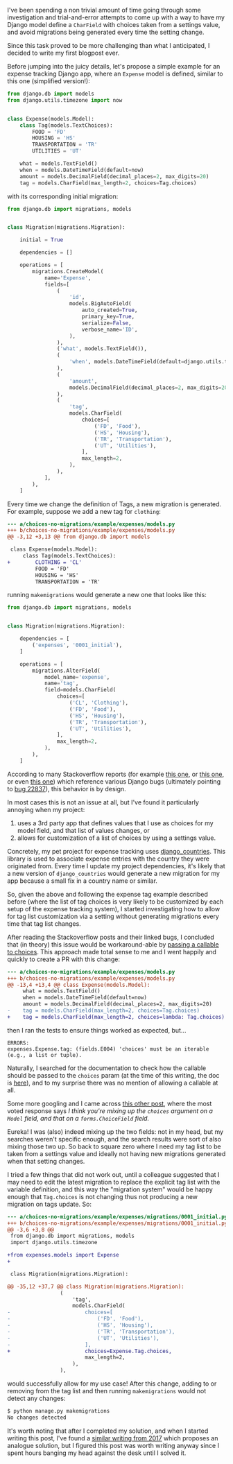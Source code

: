 I've been spending a non trivial amount of time going through some investigation and trial-and-error attempts to come up with a way to have my Django model define a `CharField` with choices taken from a settings value, and avoid migrations being generated every time the setting change.

Since this task proved to be more challenging than what I anticipated, I decided to write my first blogpost ever.

Before jumping into the juicy details, let's propose a simple example for an expense tracking Django app, where an `Expense` model is defined, similar to this one (simplified version!):

```python
from django.db import models
from django.utils.timezone import now


class Expense(models.Model):
    class Tag(models.TextChoices):
        FOOD = 'FD'
        HOUSING = 'HS'
        TRANSPORTATION = 'TR'
        UTILITIES = 'UT'

    what = models.TextField()
    when = models.DateTimeField(default=now)
    amount = models.DecimalField(decimal_places=2, max_digits=20)
    tag = models.CharField(max_length=2, choices=Tag.choices)
```

with its corresponding initial migration:

```python
from django.db import migrations, models


class Migration(migrations.Migration):

    initial = True

    dependencies = []

    operations = [
        migrations.CreateModel(
            name='Expense',
            fields=[
                (
                    'id',
                    models.BigAutoField(
                        auto_created=True,
                        primary_key=True,
                        serialize=False,
                        verbose_name='ID',
                    ),
                ),
                ('what', models.TextField()),
                (
                    'when', models.DateTimeField(default=django.utils.timezone.now),
                ),
                (
                    'amount',
                    models.DecimalField(decimal_places=2, max_digits=20),
                ),
                (
                    'tag',
                    models.CharField(
                        choices=[
                            ('FD', 'Food'),
                            ('HS', 'Housing'),
                            ('TR', 'Transportation'),
                            ('UT', 'Utilities'),
                        ],
                        max_length=2,
                    ),
                ),
            ],
        ),
    ]
```

Every time we change the definition of Tags, a new migration is generated. For example, suppose we add a new tag for `clothing`:

```diff
--- a/choices-no-migrations/example/expenses/models.py
+++ b/choices-no-migrations/example/expenses/models.py
@@ -3,12 +3,13 @@ from django.db import models

 class Expense(models.Model):
     class Tag(models.TextChoices):
+        CLOTHING = 'CL'
         FOOD = 'FD'
         HOUSING = 'HS'
         TRANSPORTATION = 'TR'
```

running `makemigrations` would generate a new one that looks like this:

```python
from django.db import migrations, models


class Migration(migrations.Migration):

    dependencies = [
        ('expenses', '0001_initial'),
    ]

    operations = [
        migrations.AlterField(
            model_name='expense',
            name='tag',
            field=models.CharField(
                choices=[
                    ('CL', 'Clothing'),
                    ('FD', 'Food'),
                    ('HS', 'Housing'),
                    ('TR', 'Transportation'),
                    ('UT', 'Utilities'),
                ],
                max_length=2,
            ),
        ),
    ]
```

According to many Stackoverflow reports (for example [this one](https://stackoverflow.com/questions/46945013/django-migrations-changing-choices-value), or [this one](https://stackoverflow.com/questions/30630121/django-charfield-choices-and-migration), or even [this one](https://stackoverflow.com/questions/31788450/stop-django-from-creating-migrations-if-the-list-of-choices-of-a-field-changes)) which reference various Django bugs (ultimately pointing to [bug 22837](https://code.djangoproject.com/ticket/22837)), this behavior is by design.

In most cases this is not an issue at all, but I've found it particularly annoying when my project:

 1. uses a 3rd party app that defines values that I use as choices for my model field, and that list of values changes, or 
 2. allows for customization of a list of choices by using a settings value.

Concretely, my pet project for expense tracking uses [django_countries](https://pypi.org/project/django-countries/). This library is used to associate expense entries with the country they were originated from. Every time I update my project dependencies, it's likely that a new version of `django_countries` would generate a new migration for my app because a small fix in a country name or similar.

So, given the above and following the expense tag example described before (where the list of tag choices is very likely to be customized by each setup of the expense tracking system), I started investigating how to allow for tag list customization via a setting without generating migrations every time that tag list changes.

After reading the Stackoverflow posts and their linked bugs, I concluded that (in theory) this issue would be workaround-able by [passing a callable to choices](https://code.djangoproject.com/ticket/22837#comment:4). This approach made total sense to me and I went happily and quickly to create a PR with this change:

```diff
--- a/choices-no-migrations/example/expenses/models.py
+++ b/choices-no-migrations/example/expenses/models.py
@@ -13,4 +13,4 @@ class Expense(models.Model):
     what = models.TextField()
     when = models.DateTimeField(default=now)
     amount = models.DecimalField(decimal_places=2, max_digits=20)
-    tag = models.CharField(max_length=2, choices=Tag.choices)
+    tag = models.CharField(max_length=2, choices=lambda: Tag.choices)
```

then I ran the tests to ensure things worked as expected, but...

```
ERRORS:
expenses.Expense.tag: (fields.E004) 'choices' must be an iterable (e.g., a list or tuple).
```

Naturally, I searched for the documentation to check how the callable should be passed to the `choices` param (at the time of this writing, the doc is [here](https://docs.djangoproject.com/en/4.1/ref/models/fields/#django.db.models.Field.choices)), and to my surprise there was no mention of allowing a callable at all.

Some more googling and I came across [this other post](https://stackoverflow.com/questions/33514058/django-creates-pointless-migrations-on-choices-list-change/33514551#33514551), where the most voted response says *I think you're mixing up the `choices` argument on a `Model` field, and that on a `forms.ChoiceField` field.*

Eureka! I was (also) indeed mixing up the two fields: not in my head, but my searches weren't specific enough, and the search results were sort of also mixing those two up. So back to square zero where I need my tag list to be taken from a settings value and ideally not having new migrations generated when that setting changes.

I tried a few things that did not work out, until a colleague suggested that I may need to edit the latest migration to replace the explicit tag list with the variable definition, and this way the "migration system" would be happy enough that `Tag.choices` is not changing thus not producing a new migration on tags update. So:

```diff
--- a/choices-no-migrations/example/expenses/migrations/0001_initial.py
+++ b/choices-no-migrations/example/expenses/migrations/0001_initial.py
@@ -3,6 +3,8 @@
 from django.db import migrations, models
 import django.utils.timezone

+from expenses.models import Expense
+

 class Migration(migrations.Migration):

@@ -35,12 +37,7 @@ class Migration(migrations.Migration):
                 (
                     'tag',
                     models.CharField(
-                        choices=[
-                            ('FD', 'Food'),
-                            ('HS', 'Housing'),
-                            ('TR', 'Transportation'),
-                            ('UT', 'Utilities'),
-                        ],
+                        choices=Expense.Tag.choices,
                         max_length=2,
                     ),
                 ),
```

would successfully allow for my use case! After this change, adding to or removing from the tag list and then running `makemigrations` would not detect any changes:

```bash
$ python manage.py makemigrations
No changes detected
```

It's worth noting that after I completed my solution, and when I started writing this post, I've found a [similar writing from 2017](http://tech.yunojuno.com/pro-tip-django-choices-and-migrations) which proposes an analogue solution, but I figured this post was worth writing anyway since I spent hours banging my head against the desk until I solved it.
